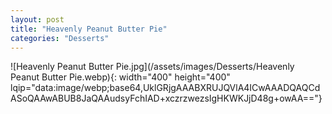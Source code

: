 ```yaml
---
layout: post
title: "Heavenly Peanut Butter Pie"
categories: "Desserts"
---
```

![Heavenly Peanut Butter Pie.jpg](/assets/images/Desserts/Heavenly Peanut Butter Pie.webp){: width="400" height="400" lqip="data:image/webp;base64,UklGRjgAAABXRUJQVlA4ICwAAADQAQCdASoQAAwABUB8JaQAAudsyFchIAD+xczrzwezsIgHKWKJjD48g+owAA=="}

